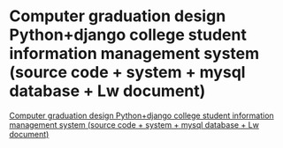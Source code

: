 # Computer graduation design Python+django college student information management system (source code + system + mysql database + Lw document)
[Computer graduation design Python+django college student information management system (source code + system + mysql database + Lw document)](https://aiwithcloud.com/2022/09/15/computer_graduation_design_pythondjango_college_student_information_management_system_source_code__system__mysql_database__lw_document/)